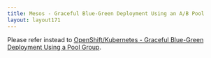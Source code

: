 ```yaml
---
title: Mesos - Graceful Blue-Green Deployment Using an A/B Pool
layout: layout171
---
```

Please refer instead to <a href="/docs/17.1/openshiftkubernetes-graceful-blue-green-deployment-using-a-pool-group/">OpenShift/Kubernetes - Graceful Blue-Green Deployment Using a Pool Group</a>.

 
